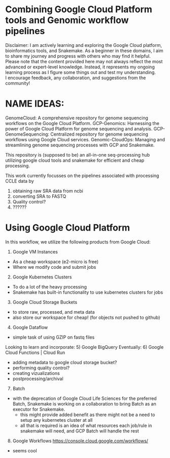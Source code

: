 # Combining Google Cloud Platform tools and Genomic workflow pipelines 

Disclaimer: I am actively learning and exploring the Google Cloud platform, bioinformatics tools, and Snakemake. 
As a beginner in these domains, I aim to share my journey and progress with others who may find it helpful. 
Please note that the content provided here may not always reflect the most advanced or expert-level knowledge. 
Instead, it represents my ongoing learning process as I figure some things out and test my understanding.  
I encourage feedback, any collaboration, and suggestions from the community! 

# NAME IDEAS:
GenomeCloud: A comprehensive repository for genome sequencing workflows on the Google Cloud Platform.
GCP-Genomics: Harnessing the power of Google Cloud Platform for genome sequencing and analysis.
GCP-GenomeSequencing: Centralized repository for genome sequencing workflows using Google Cloud services.
Genomic-CloudOps: Managing and streamlining genome sequencing processes with GCP and Snakemake.


This repository is (supposed to be) an all-in-one seq-processing hub utilizing google cloud tools and snakemake for efficient and cheap processing.

This work currently focusses on the pipelines associated with processing CCLE data by 
1) obtaining raw SRA data from ncbi
2) converting SRA to FASTQ
3) Quality control?
4) ??????


# Using Google Cloud Platform 
In this workflow, we utilize the following products from Google Cloud:
1) Google VM Instances
- As a cheap workspace (e2-micro is free) 
- Where we modify code and submit jobs
2) Google Kubernetes Clusters 
- To do a lot of the heavy processing 
- Snakemake has built-in functionality to use kubernetes clusters for jobs
3) Google Cloud Storage Buckets
- to store raw, processed, and meta data 
- also store our workspace for cheap! (for objects not pushed to github)
4) Google Dataflow
- simple task of using GZIP on fastq files

Looking to learn and incorporate:
5) Google BigQuery
Eventually: 
6) Google Cloud Functions | Cloud Run 
- adding metadata to google cloud storage bucket?
- performing quality control? 
- creating vizualizations 
- postprocessing/archival 
7) Batch
- with the deprecation of Google Cloud Life Sciences for the preferred Batch, Snakemake is working on a collaboration to bring Batch as an executor for Snakemake. 
    - this might provide added benefit as there might not be a need to setup any kubernetes cluster at all
    - all that is required is an idea of what resources each job/rule in snakemake will need, and GCP Batch will handle the rest
8) Google Workflows
https://console.cloud.google.com/workflows/
- seems cool

